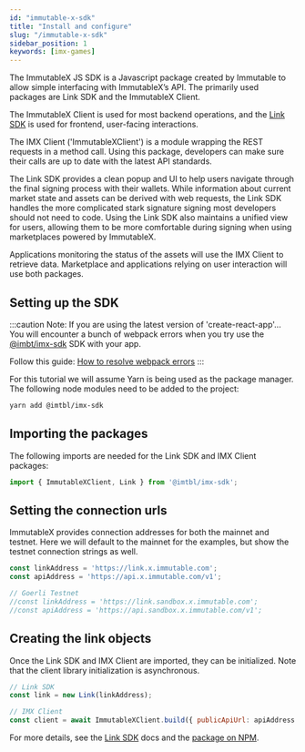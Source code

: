 ```yaml
---
id: "immutable-x-sdk"
title: "Install and configure"
slug: "/immutable-x-sdk"
sidebar_position: 1
keywords: [imx-games]
---
```


The ImmutableX JS SDK is a Javascript package created by Immutable to allow simple interfacing with ImmutableX’s API. The primarily used packages are Link SDK and the ImmutableX Client.

The ImmutableX Client is used for most backend operations, and the [Link SDK](../link-sdk/index.md) is used for frontend, user-facing interactions.

The IMX Client ('ImmutableXClient') is a module wrapping the REST requests in a method call. Using this package, developers can make sure their calls are up to date with the latest API standards.

The Link SDK provides a clean popup and UI to help users navigate through the final signing process with their wallets. While information about current market state and assets can be derived with web requests, the Link SDK handles the more complicated stark signature signing most developers should not need to code. Using the Link SDK also maintains a unified view for users, allowing them to be more comfortable during signing when using marketplaces powered by ImmutableX.

Applications monitoring the status of the assets will use the IMX Client to retrieve data. Marketplace and applications relying on user interaction will use both packages.

## Setting up the SDK
:::caution Note: If you are using the latest version of 'create-react-app'...
You will encounter a bunch of webpack errors when you try use the [@imbt/imx-sdk](https://www.npmjs.com/package/@imtbl/imx-sdk) SDK with your app.

Follow this guide: [How to resolve webpack errors](https://docs.x.immutable.com/docs/create-react-app-webpack-5-errors)
:::

For this tutorial we will assume Yarn is being used as the package manager. The following node modules need to be added to the project:
```bash
yarn add @imtbl/imx-sdk
```
## Importing the packages
The following imports are needed for the Link SDK and IMX Client packages:
```javascript
import { ImmutableXClient, Link } from '@imtbl/imx-sdk';
```

## Setting the connection urls
ImmutableX provides connection addresses for both the mainnet and testnet.
Here we will default to the mainnet for the examples, but show the testnet connection strings as well.
```javascript
const linkAddress = 'https://link.x.immutable.com';
const apiAddress = 'https://api.x.immutable.com/v1';

// Goerli Testnet
//const linkAddress = 'https://link.sandbox.x.immutable.com';
//const apiAddress = 'https://api.sandbox.x.immutable.com/v1';
```
## Creating the link objects
Once the Link SDK and IMX Client are imported, they can be initialized. Note that the client library initialization is asynchronous.
```javascript
// Link SDK
const link = new Link(linkAddress);

// IMX Client
const client = await ImmutableXClient.build({ publicApiUrl: apiAddress });
```
For more details, see the [Link SDK](../link-sdk/index.md) docs and the [package on NPM](https://www.npmjs.com/package/@imtbl/imx-sdk).